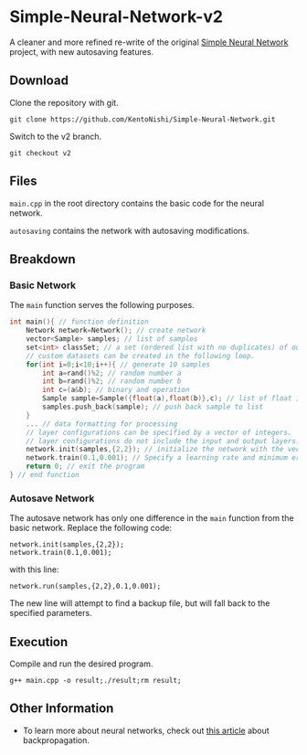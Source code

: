 # Simple-Neural-Network-v2
A cleaner and more refined re-write of the original [Simple Neural Network](https://github.com/KentoNishi/Simple-Neural-Network/tree/v1) project, with new autosaving features.

## Download
Clone the repository with git.
```
git clone https://github.com/KentoNishi/Simple-Neural-Network.git
```
Switch to the v2 branch.
```
git checkout v2
```

## Files
``main.cpp`` in the root directory contains the basic code for the neural network.

``autosaving`` contains the network with autosaving modifications.

## Breakdown
### Basic Network
The ``main`` function serves the following purposes.
```cpp
int main(){ // function definition
    Network network=Network(); // create network
    vector<Sample> samples; // list of samples
    set<int> classSet; // a set (ordered list with no duplicates) of output types
    // custom datasets can be created in the following loop.
    for(int i=0;i<10;i++){ // generate 10 samples
        int a=rand()%2; // random number a
        int b=rand()%2; // random number b
        int c=(a&b); // binary and operation
        Sample sample=Sample({float(a),float(b)},c); // list of float input values, one output value
        samples.push_back(sample); // push back sample to list
    }
    ... // data formatting for processing
    // layer configurations can be specified by a vector of integers.
    // layer configurations do not include the input and output layers.
    network.init(samples,{2,2}); // initialize the network with the vector of samples and a layer configuration
    network.train(0.1,0.001); // Specify a learning rate and minimum error value.
    return 0; // exit the program
} // end function
```
### Autosave Network
The autosave network has only one difference in the ``main`` function from the basic network.
Replace the following code:
```
network.init(samples,{2,2});
network.train(0.1,0.001);
```
with this line:
```
network.run(samples,{2,2},0.1,0.001);
```
The new line will attempt to find a backup file, but will fall back to the specified parameters.

## Execution
Compile and run the desired program.
```
g++ main.cpp -o result;./result;rm result;
```

## Other Information
* To learn more about neural networks, check out [this article](https://mattmazur.com/2015/03/17/a-step-by-step-backpropagation-example/) about backpropagation.